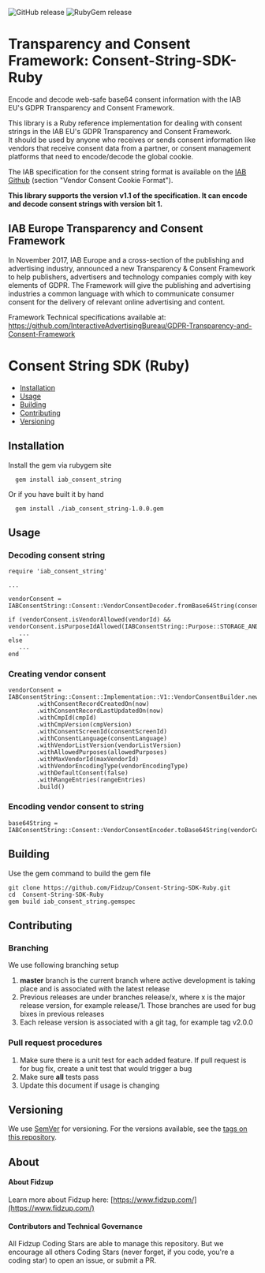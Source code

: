 ![GitHub release](https://img.shields.io/github/release/Fidzup/Consent-String-SDK-Ruby.svg) ![RubyGem release](https://img.shields.io/gem/v/iab_consent_string.svg)

# Transparency and Consent Framework: Consent-String-SDK-Ruby

Encode and decode web-safe base64 consent information with the IAB EU's GDPR Transparency and Consent Framework.

This library is a Ruby reference implementation for dealing with consent strings in the IAB EU's GDPR Transparency and Consent Framework.  
It should be used by anyone who receives or sends consent information like vendors that receive consent data from a partner, or consent management platforms that need to encode/decode the global cookie.

The IAB specification for the consent string format is available on the [IAB Github](https://github.com/InteractiveAdvertisingBureau/GDPR-Transparency-and-Consent-Framework/blob/master/Consent%20string%20and%20vendor%20list%20formats%20v1.1%20Final.md) (section "Vendor Consent Cookie Format").

**This library supports the version v1.1 of the specification. It can encode and decode consent strings with version bit 1.**

## IAB Europe Transparency and Consent Framework 

In November 2017, IAB Europe and a cross-section of the publishing and advertising industry, announced a new Transparency & Consent Framework to help publishers, advertisers and technology companies comply with key elements of GDPR. The Framework will give the publishing and advertising industries a common language with which to communicate consumer consent for the delivery of relevant online advertising and content. 

Framework Technical specifications available at: https://github.com/InteractiveAdvertisingBureau/GDPR-Transparency-and-Consent-Framework 


# Consent String SDK (Ruby)
- [Installation](#installation)
- [Usage](#usage)
- [Building](#building)
- [Contributing](#contributing)
- [Versioning](#versioning)


## Installation

Install the gem via rubygem site

```
  gem install iab_consent_string
```

Or if you have built it by hand

```
  gem install ./iab_consent_string-1.0.0.gem
```

## Usage

### Decoding consent string

```
require 'iab_consent_string'

...

vendorConsent = IABConsentString::Consent::VendorConsentDecoder.fromBase64String(consentString);

if (vendorConsent.isVendorAllowed(vendorId) && vendorConsent.isPurposeIdAllowed(IABConsentString::Purpose::STORAGE_AND_ACCESS))
   ...
else
   ...
end

```

### Creating vendor consent
```
vendorConsent = IABConsentString::Consent::Implementation::V1::VendorConsentBuilder.new()
        .withConsentRecordCreatedOn(now)
        .withConsentRecordLastUpdatedOn(now)
        .withCmpId(cmpId)
        .withCmpVersion(cmpVersion)
        .withConsentScreenId(consentScreenId)
        .withConsentLanguage(consentLanguage)
        .withVendorListVersion(vendorListVersion)
        .withAllowedPurposes(allowedPurposes)
        .withMaxVendorId(maxVendorId)
        .withVendorEncodingType(vendorEncodingType)
        .withDefaultConsent(false)
        .withRangeEntries(rangeEntries)
        .build()
```

### Encoding vendor consent to string
```
base64String = IABConsentString::Consent::VendorConsentEncoder.toBase64String(vendorConsent)
```

## Building

Use the gem command to build the gem file
```
git clone https://github.com/Fidzup/Consent-String-SDK-Ruby.git
cd  Consent-String-SDK-Ruby
gem build iab_consent_string.gemspec
```

## Contributing

### Branching 
We use following branching setup
1. **master** branch is the current branch where active development is taking place and is associated with the latest release
1. Previous releases are under branches release/x, where x is the major release version, for example release/1. Those branches are used for bug bixes in previous releases
1. Each release version is associated with a git tag, for example tag v2.0.0

### Pull request procedures
1. Make sure there is a unit test for each added feature. If pull request is for bug fix, create a unit test that would trigger a bug
1. Make sure **all** tests pass
1. Update this document if usage is changing
 

## Versioning

We use [SemVer](http://semver.org/) for versioning. For the versions available, see the [tags on this repository](https://github.com/InteractiveAdvertisingBureau/GDPR-Transparency-and-Consent-Framework/tags). 

## About 

#### About Fidzup


Learn more about Fidzup here: [https://www.fidzup.com/](https://www.fidzup.com/)

#### Contributors and Technical Governance

All Fidzup Coding Stars are able to manage this repository. But we encourage all others Coding Stars (never forget, if you code, you're a coding star) to open an issue, or submit a PR. 

